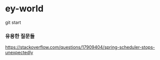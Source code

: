 # ey-world
git start

### 유용한 질문들

https://stackoverflow.com/questions/17909404/spring-scheduler-stops-unexpectedly
